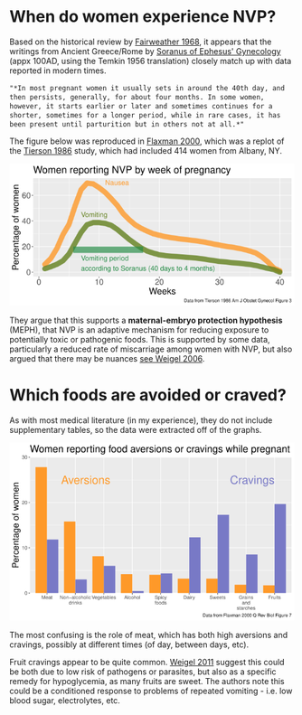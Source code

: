 # When do women experience NVP? #
Based on the historical review by [Fairweather 1968](https://doi.org/10.1016/0002-9378(68)90445-6), it appears that the writings from Ancient Greece/Rome by [Soranus of Ephesus' Gynecology](https://archive.org/details/in.ernet.dli.2015.547535/mode/2up) (appx 100AD, using the Temkin 1956 translation) closely match up with data reported in modern times.

	"*In most pregnant women it usually sets in around the 40th day, and then persists, generally, for about four months. In some women, however, it starts earlier or later and sometimes continues for a shorter, sometimes for a longer period, while in rare cases, it has been present until parturition but in others not at all.*"

The figure below was reproduced in [Flaxman 2000](http://www.jstor.org/stable/10.2307/2664252), which was a replot of the [Tierson 1986](https://doi.org/10.1016/0002-9378(86)90337-6) study, which had included 414 women from Albany, NY.

![nvp_from_tierson_1986_fig3.png](https://github.com/wrf/misc-analyses/blob/master/nausea_pregnancy/images/nvp_from_tierson_1986_fig3.png)

They argue that this supports a **maternal-embryo protection hypothesis** (MEPH), that NVP is an adaptive mechanism for reducing exposure to potentially toxic or pathogenic foods. This is supported by some data, particularly a reduced rate of miscarriage among women with NVP, but also argued that there may be nuances [see Weigel 2006](https://doi.org/10.1515/JPM.2006.021).

# Which foods are avoided or craved? #
As with most medical literature (in my experience), they do not include supplementary tables, so the data were extracted off of the graphs.

![food_cravings_flaxman_2000_fig7.png](https://github.com/wrf/misc-analyses/blob/master/nausea_pregnancy/images/food_cravings_flaxman_2000_fig7.png)

The most confusing is the role of meat, which has both high aversions and cravings, possibly at different times (of day, between days, etc).

Fruit cravings appear to be quite common. [Weigel 2011](https://doi.org/10.1080/03670244.2011.568906) suggest this could be both due to low risk of pathogens or parasites, but also as a specific remedy for hypoglycemia, as many fruits are sweet. The authors note this could be a conditioned response to problems of repeated vomiting - i.e. low blood sugar, electrolytes, etc.


